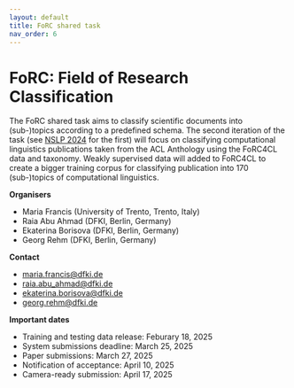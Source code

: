 ```yaml
---
layout: default
title: FoRC shared task
nav_order: 6
---
```


# FoRC: Field of Research Classification

The FoRC shared task aims to classify scientific documents into (sub-)topics according to a predefined schema. The second iteration of the task (see [NSLP 2024](https://nfdi4ds.github.io/nslp2024/docs/forc_shared_task.html) for the first) will focus on classifying computational linguistics publications taken from the ACL Anthology using the FoRC4CL data and taxonomy. Weakly supervised data will added to FoRC4CL to create a bigger training corpus for classifying publication into 170 (sub-)topics of computational linguistics. 


**Organisers**

* Maria Francis (University of Trento, Trento, Italy)
* Raia Abu Ahmad (DFKI, Berlin, Germany)
* Ekaterina Borisova (DFKI, Berlin, Germany) 
* Georg Rehm (DFKI, Berlin, Germany) 

**Contact**

* maria.francis@dfki.de
* raia.abu_ahmad@dfki.de
* ekaterina.borisova@dfki.de
* georg.rehm@dfki.de
  
**Important dates**

* Training and testing data release: Feburary 18, 2025
* System submissions deadline: March 25, 2025
* Paper submissions: March 27, 2025
* Notification of acceptance: April 10, 2025
* Camera-ready submission: April 17, 2025
